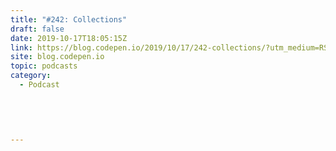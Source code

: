 ```yaml
---
title: "#242: Collections"
draft: false
date: 2019-10-17T18:05:15Z
link: https://blog.codepen.io/2019/10/17/242-collections/?utm_medium=RSS&utm_source=hune
site: blog.codepen.io
topic: podcasts
category:
  - Podcast
  
  
 
  

---
```

